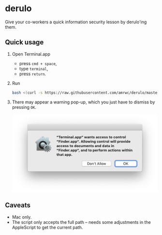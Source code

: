 # derulo

Give your co-workers a quick information security lesson by derulo'ing them.

## Quick usage

1. Open Terminal.app

   - press `cmd + space`,
   - type `terminal`,
   - press `return`.

2. Run

   ```bash
   bash <(curl -s https://raw.githubusercontent.com/amrwc/derulo/master/derulo)
   ```

3. There may appear a warning pop-up, which you just have to dismiss by pressing `OK`.

   ![Warning pop-up](https://raw.githubusercontent.com/amrwc/derulo/master/assets/warning-pop-up.png)

## Caveats

- Mac only.
- The script only accepts the full path – needs some adjustments in the AppleScript to get the current path.
